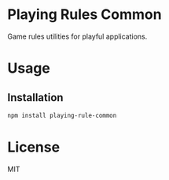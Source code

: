 Playing Rules Common
====================

Game rules utilities for playful applications.

# Usage

## Installation

```bash
npm install playing-rule-common
```

# License

MIT